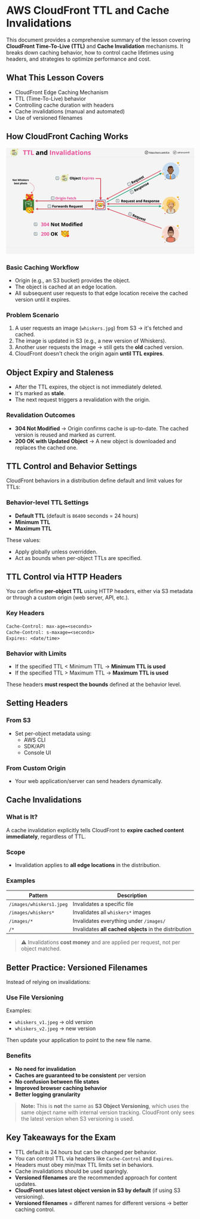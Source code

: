 # AWS CloudFront TTL and Cache Invalidations

This document provides a comprehensive summary of the lesson covering **CloudFront Time-To-Live (TTL)** and **Cache Invalidation** mechanisms. It breaks down caching behavior, how to control cache lifetimes using headers, and strategies to optimize performance and cost.

## What This Lesson Covers

- CloudFront Edge Caching Mechanism
- TTL (Time-To-Live) behavior
- Controlling cache duration with headers
- Cache invalidations (manual and automated)
- Use of versioned filenames

## How CloudFront Caching Works

![alt text](./Images/image-3.png)

### **Basic Caching Workflow**

- Origin (e.g., an S3 bucket) provides the object.
- The object is cached at an edge location.
- All subsequent user requests to that edge location receive the cached version until it expires.

### **Problem Scenario**

1. A user requests an image (`whiskers.jpg`) from S3 → it's fetched and cached.
2. The image is updated in S3 (e.g., a new version of Whiskers).
3. Another user requests the image → still gets the **old** cached version.
4. CloudFront doesn't check the origin again **until TTL expires**.

## Object Expiry and Staleness

- After the TTL expires, the object is not immediately deleted.
- It's marked as **stale**.
- The next request triggers a revalidation with the origin.

### **Revalidation Outcomes**

- **304 Not Modified** → Origin confirms cache is up-to-date. The cached version is reused and marked as current.
- **200 OK with Updated Object** → A new object is downloaded and replaces the cached one.

## TTL Control and Behavior Settings

CloudFront behaviors in a distribution define default and limit values for TTLs:

### **Behavior-level TTL Settings**

- **Default TTL** (default is `86400` seconds = 24 hours)
- **Minimum TTL**
- **Maximum TTL**

These values:

- Apply globally unless overridden.
- Act as bounds when per-object TTLs are specified.

## TTL Control via HTTP Headers

You can define **per-object TTL** using HTTP headers, either via S3 metadata or through a custom origin (web server, API, etc.).

### **Key Headers**

```text
Cache-Control: max-age=<seconds>
Cache-Control: s-maxage=<seconds>
Expires: <date/time>
```

### **Behavior with Limits**

- If the specified TTL < Minimum TTL → **Minimum TTL is used**
- If the specified TTL > Maximum TTL → **Maximum TTL is used**

These headers **must respect the bounds** defined at the behavior level.

## Setting Headers

### **From S3**

- Set per-object metadata using:
  - AWS CLI
  - SDK/API
  - Console UI

### **From Custom Origin**

- Your web application/server can send headers dynamically.

## Cache Invalidations

### **What is It?**

A cache invalidation explicitly tells CloudFront to **expire cached content immediately**, regardless of TTL.

### **Scope**

- Invalidation applies to **all edge locations** in the distribution.

### **Examples**

| Pattern                  | Description                                            |
| ------------------------ | ------------------------------------------------------ |
| `/images/whiskers1.jpeg` | Invalidates a specific file                            |
| `/images/whiskers*`      | Invalidates all `whiskers*` images                     |
| `/images/*`              | Invalidates everything under `/images/`                |
| `/*`                     | Invalidates **all cached objects** in the distribution |

> ⚠️ Invalidations **cost money** and are applied per request, not per object matched.

## Better Practice: Versioned Filenames

Instead of relying on invalidations:

### **Use File Versioning**

Examples:

- `whiskers_v1.jpeg` → old version
- `whiskers_v2.jpeg` → new version

Then update your application to point to the new file name.

### **Benefits**

- **No need for invalidation**
- **Caches are guaranteed to be consistent** per version
- **No confusion between file states**
- **Improved browser caching behavior**
- **Better logging granularity**

> **Note:** This is **not** the same as **S3 Object Versioning**, which uses the same object name with internal version tracking. CloudFront only sees the latest version when S3 versioning is used.

## Key Takeaways for the Exam

- TTL default is 24 hours but can be changed per behavior.
- You can control TTL via headers like `Cache-Control` and `Expires`.
- Headers must obey min/max TTL limits set in behaviors.
- Cache invalidations should be used sparingly.
- **Versioned filenames** are the recommended approach for content updates.
- **CloudFront uses latest object version in S3 by default** (if using S3 versioning).
- **Versioned filenames** = different names for different versions → better caching control.
